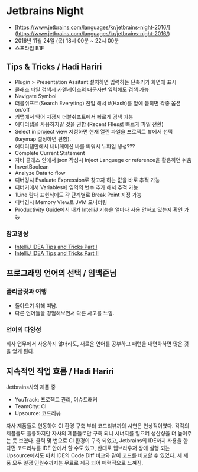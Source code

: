 # Jetbrains Night

- [https://www.jetbrains.com/languages/kr/jetbrains-night-2016/](https://www.jetbrains.com/languages/kr/jetbrains-night-2016/)
- 2016년 11월 24일 (목) 18시 00분 ~ 22시 00분
- 스포타임 B1F

## Tips & Tricks / Hadi Hariri

- Plugin > Presentation Assitant 설치하면 입력하는 단축키가 화면에 표시
- 클래스 파일 검색시 카멜케이스의 대문자만 입력해도 검색 가능
- Navigate Symbol
- 더블쉬프트(Search Everyting) 진입 해서 #(Hash)를 앞에 붙히면 각종 옵션 on/off
- 키맵에서 약어 지정시 더블쉬프트에서 빠르게 검색 가능
- 에디터탭을 사용하지말 것을 권함 (Recent FIles로 빠르게 파일 전환)
- Select in project view 지정하면 현재 열린 파일을 프로젝트 뷰에서 선택(keymap 설정하면 편함).
- 에디터탭안에서 네비게이션 바를 띄워서 뉴파일 생성???
- Complete Current Statement
- 자바 클래스 안에서 json 작성시 Inject Languege or reference을 활용하면 쉬움
- InvertBoolean
- Analyze Data to flow
- 디버깅시 Evaluate Expression로 찾고자 하는 값을 바로 추적 가능
- 디버거에서 Variables에 임의의 변수 추가 해서 추적 가능
- 1Line 람다 표현식에도 각 단계별로 Break Point 지정 가능
- 디버깅시 Memory View로  JVM 모니터링
- Productivity Guide에서 내가 IntelliJ 기능을 얼마나 사용 안하고 있는지 확인 가능

### 참고영상

- [IntelliJ IDEA Tips and Tricks Part I](https://www.youtube.com/watch?v=KsVWdGOnHZU)
- [IntelliJ IDEA Tips and Tricks Part II](https://www.youtube.com/watch?v=EvXpgL2iho4)



## 프로그래밍 언어의 선택 / 임백준님

### 폴리글랏과 여행

- 돌아오기 위해 떠남.
- 다른 언어들을 경험해보면서 다른 사고를 느낌.

### 언어의 다양성

회사 업무에서 사용하지 않더라도, 새로운 언어를 공부하고 패턴을 내면화하면 많은 것을 얻게 된다.

## 지속적인 작업 흐름 / Hadi Hariri

Jetbrains사의 제품 중

- YouTrack: 프로젝트 관리, 이슈트래커
- TeamCity: CI
- Upsource: 코드리뷰

자사 제품들로 연동하여 CI 환경 구축 부터 코드리뷰까의 시연은 인상적이였다. 각각의 제품들도 훌륭하지만 자사의 제품들로만 구축 되니 시너지를 일으켜 생산성을 더 높여주는 듯 보였다. 클릭 몇 번으로 CI 환경이 구축 되었고, Jetbrains의 IDE까지 사용을 한다면 코드리뷰를 IDE 안에서 할 수도 있고, 반대로 웹브라우저 상에 실행 되는 Upsource에서도 마치 IDE의 Code Diff 비교와 같이 코드를 비교할 수 있었다. 세 제품 모두 일정 인원수까지는 무료로 제공 되어 매력적으로 느껴짐.
